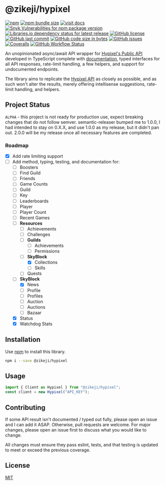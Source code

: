 # @zikeji/hypixel

[![npm](https://img.shields.io/npm/v/@zikeji/hypixel)][npm]
[![npm bundle size](https://img.shields.io/bundlephobia/min/@zikeji/hypixel)][npm]
[![visit docs](https://img.shields.io/badge/docs-VuePress-green)][docs]
[![Snyk Vulnerabilities for npm package version](https://img.shields.io/snyk/vulnerabilities/npm/@zikeji/hypixel)][npm]
[![Libraries.io dependency status for latest release](https://img.shields.io/librariesio/release/npm/@zikeji/hypixel)][npm]
[![GitHub license](https://img.shields.io/github/license/zikeji/node-hypixel)](https://github.com/zikeji/node-hypixel/blob/master/LICENSE)
[![GitHub last commit](https://img.shields.io/github/last-commit/zikeji/node-hypixel)][github]
[![GitHub code size in bytes](https://img.shields.io/github/languages/code-size/zikeji/node-hypixel)][github]
[![GitHub issues](https://img.shields.io/github/issues/zikeji/node-hypixel)](https://github.com/zikeji/node-hypixel/issues)
[![Coveralls](https://img.shields.io/coveralls/github/zikeji/node-hypixel)](https://coveralls.io/github/zikeji/node-hypixel)
[![GitHub Workflow Status](https://img.shields.io/github/workflow/status/zikeji/node-hypixel/release)][github]

[npm]: https://www.npmjs.com/package/@zikeji/hypixel
[github]: https://github.com/zikeji/node-hypixel
[docs]: https://node-hypixel.zikeji.com
[hypixel]: https://api.hypixel.net/

An unopinionated async/await API wrapper for [Hypixel's Public API][hypixel] developed in TypeScript complete with [documentation][docs], typed interfaces for all API responses, rate-limit handling, a few helpers, and support for undocumented endpoints.

The library aims to replicate the [Hypixel API][hypixel] as closely as possible, and as such won't alter the results, merely offering intellisense suggestions, rate-limit handling, and helpers.

## Project Status

`ALPHA` - this project is not ready for production use, expect breaking changes that do not follow semver. semantic-releaser bumped me to 1.0.0, I had intended to stay on 0.X.X, and use 1.0.0 as my release, but it didn't pan out. 2.0.0 will be my release once all necessary features are completed.

### Roadmap

- [x] Add rate limiting support
- [ ] Add method, typing, testing, and documentation for:
  - [ ] Boosters
  - [ ] Find Guild
  - [ ] Friends
  - [ ] Game Counts
  - [ ] Guild
  - [ ] Key
  - [ ] Leaderboards
  - [ ] Player
  - [ ] Player Count
  - [ ] Recent Games
  - [ ] **Resources**
    - [ ] Achievements
    - [ ] Challenges
    - [ ] **Guilds**
      - [ ] Achievements
      - [ ] Permissions
    - [ ] **SkyBlock**
      - [x] Collections
      - [ ] Skills
    - [ ] Quests
  - [ ] **SkyBlock**
    - [x] News
    - [ ] Profile
    - [ ] Profiles
    - [ ] Auction
    - [ ] Auctions
    - [ ] Bazaar
  - [x] Status
  - [x] Watchdog Stats

## Installation

Use [npm](https://www.npmjs.com) to install this library.

```bash
npm i --save @zikeji/hypixel
```

## Usage

```javascript
import { Client as Hypixel } from "@zikeji/hypixel";
const client = new Hypixel("API_KEY");
```

## Contributing
If some API result isn't documented / typed out fully, please open an issue and I can add it ASAP. Otherwise, pull requests are welcome. For major changes, please open an issue first to discuss what you would like to change.

All changes must ensure they pass eslint, tests, and that testing is updated to meet or exceed the previous coverage.

## License
[MIT](https://choosealicense.com/licenses/mit/)